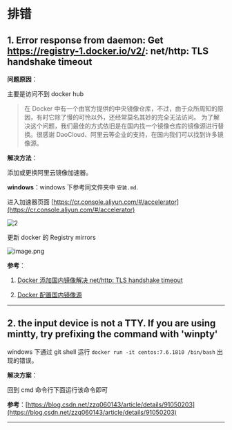 # 排错

## 1. Error response from daemon: Get https://registry-1.docker.io/v2/: net/http: TLS handshake timeout

**问题原因**：

主要是访问不到 docker hub

> 在 Docker 中有一个由官方提供的中央镜像仓库，不过，由于众所周知的原因，有时它除了慢的可怜以外，还经常莫名其妙的完全无法访问。
为了解决这个问题，我们最佳的方式依旧是在国内找一个镜像仓库的镜像源进行替换。很感谢 DaoCloud、阿里云等企业的支持，在国内我们可以找到许多镜像源。

**解决方法**：

添加或更换阿里云镜像加速器。

**windows**：windows 下参考同文件夹中 `安装.md`.

进入加速器页面 [https://cr.console.aliyun.com/#/accelerator](https://cr.console.aliyun.com/#/accelerator)

![2](http://ww1.sinaimg.cn/large/006alGmrgy1g10ctsbeh4j30yn0mgacs.jpg)

更新 docker 的 Registry mirrors

![image.png](http://ww1.sinaimg.cn/large/006alGmrgy1gbh9izlak5j312s0zpthx.jpg)

**参考**：

1. [Docker 添加国内镜像解决 net/http: TLS handshake timeout](https://blog.csdn.net/gdp12315_gu/article/details/79729864)

2. [Docker 配置国内镜像源](https://www.jianshu.com/p/18bb54978bc0)

---

## 2. the input device is not a TTY. If you are using mintty, try prefixing the command with 'winpty'

windows 下通过 git shell 运行 `docker run -it centos:7.6.1810 /bin/bash` 出现的错误。

**解决方案**：

回到 cmd 命令行下面运行该命令即可

**参考**：[https://blog.csdn.net/zzq060143/article/details/91050203](https://blog.csdn.net/zzq060143/article/details/91050203)

---
